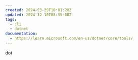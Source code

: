 ```yaml
---
created: 2024-03-20T10:01:28Z
updated: 2024-12-10T08:35:00Z
tags:
  - cli
  - dotnet
documentation:
  - https://learn.microsoft.com/en-us/dotnet/core/tools/
---
```

dot